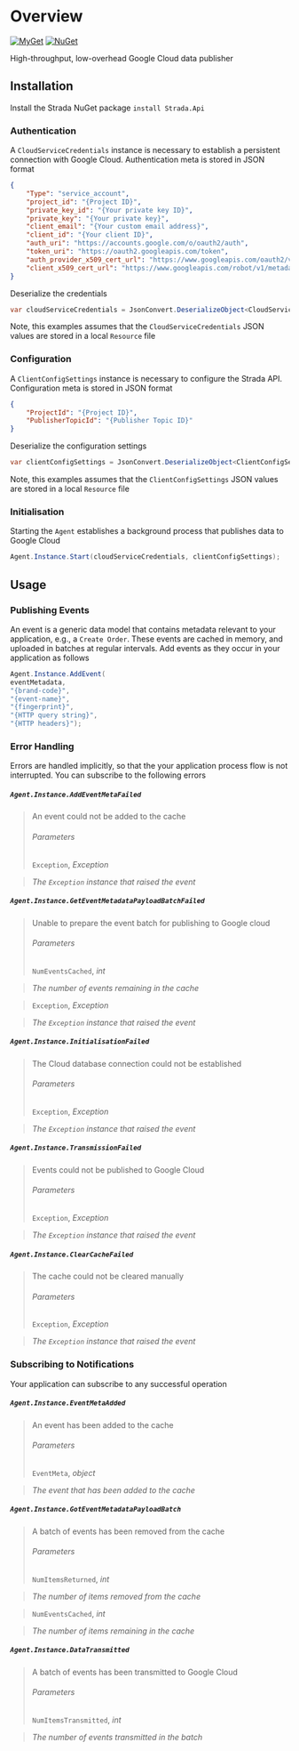 




# Overview
[![MyGet](https://img.shields.io/badge/myget-v1.0.0-blue.svg)](https://eshopworld.myget.org/feed/github-dev/package/nuget/Strada.Api)
[![NuGet](https://img.shields.io/badge/nuget-v1.0.0-blue.svg)](https://www.nuget.org/packages/Strada.Api/)

High-throughput, low-overhead Google Cloud data publisher
## Installation
Install the Strada NuGet package
`install Strada.Api`
### Authentication
A `CloudServiceCredentials` instance is necessary to establish a persistent connection with Google Cloud. Authentication meta is stored in JSON format
```json
{
	"Type": "service_account",
	"project_id": "{Project ID}",
	"private_key_id": "{Your private key ID}",
	"private_key": "{Your private key}",
	"client_email": "{Your custom email address}",
	"client_id": "{Your client ID}",
	"auth_uri": "https://accounts.google.com/o/oauth2/auth",
	"token_uri": "https://oauth2.googleapis.com/token",
	"auth_provider_x509_cert_url": "https://www.googleapis.com/oauth2/v1/certs",
	"client_x509_cert_url": "https://www.googleapis.com/robot/v1/metadata/x509/deploy%40eshop-puddle.iam.gserviceaccount.com"
}
```
Deserialize the credentials
```csharp
var cloudServiceCredentials = JsonConvert.DeserializeObject<CloudServiceCredentials>(Resources.CloudServiceCredentials);
```
Note, this examples assumes that the `CloudServiceCredentials` JSON values are stored in a local `Resource` file
### Configuration
A `ClientConfigSettings` instance is necessary to configure the Strada API. Configuration meta is stored in JSON format 
```json
{
	"ProjectId": "{Project ID}",
	"PublisherTopicId": "{Publisher Topic ID}"	
}
```
Deserialize the configuration settings
```csharp
var clientConfigSettings = JsonConvert.DeserializeObject<ClientConfigSettings>(Resource.ClientConfigSettings);
```
Note, this examples assumes that the `ClientConfigSettings` JSON values are stored in a local `Resource` file

### Initialisation
Starting the `Agent` establishes a background process that publishes data to Google Cloud
```csharp
Agent.Instance.Start(cloudServiceCredentials, clientConfigSettings);
```
## Usage
### Publishing Events
An event is a generic data model that contains metadata relevant to your application, e.g., a `Create Order`. These events are cached in memory, and uploaded in batches at regular intervals. Add events as they occur in your application as follows
```csharp
Agent.Instance.AddEvent(
eventMetadata,
"{brand-code}",
"{event-name}",
"{fingerprint}",
"{HTTP query string}",
"{HTTP headers}");
```
### Error Handling
Errors are handled implicitly, so that the your application process flow is not interrupted. You can subscribe to the following errors
##### `Agent.Instance.AddEventMetaFailed`
> An event could not be added to the cache
> ###### Parameters
> `Exception`, *Exception*

> *The `Exception` instance that raised the event*
##### `Agent.Instance.GetEventMetadataPayloadBatchFailed`
> Unable to prepare the event batch for publishing to Google cloud
> ###### Parameters
> `NumEventsCached`, *int*

> *The number of events remaining in the cache*

> `Exception`, *Exception*

> *The `Exception` instance that raised the event*
##### `Agent.Instance.InitialisationFailed`
> The Cloud database connection could not be established
> ###### Parameters
> `Exception`, *Exception*

> *The `Exception` instance that raised the event* 
##### `Agent.Instance.TransmissionFailed`
> Events could not be published to Google Cloud
> ###### Parameters
> `Exception`, *Exception*

> *The `Exception` instance that raised the event*
##### `Agent.Instance.ClearCacheFailed`
> The cache could not be cleared manually
> ###### Parameters
> `Exception`, *Exception*

> *The `Exception` instance that raised the event*
### Subscribing to Notifications
Your application can subscribe to any successful operation
##### `Agent.Instance.EventMetaAdded`
> An event has been added to the cache
> ###### Parameters
> `EventMeta`, *object*

> *The event that has been added to the cache*
##### `Agent.Instance.GotEventMetadataPayloadBatch`
> A batch of events has been removed from the cache
> ###### Parameters
> `NumItemsReturned`, *int*

> *The number of items removed from the cache*

> `NumEventsCached`, *int*

> *The number of items remaining in the cache*
##### `Agent.Instance.DataTransmitted`
> A batch of events has been transmitted to Google Cloud
> ###### Parameters
> `NumItemsTransmitted`, *int*

> *The number of events transmitted in the batch*
